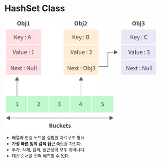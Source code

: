 # HashSet Class

![Untitled](./images/HashSet%20Class/Untitled.png)

- 배열과 연결 노드를 결합한 자료구조 형태
- **가장 빠른 임의 검색 접근 속도**를 가진다.
- 추가, 삭제, 검색, 접근성이 모두 뛰어나다.
- 대신 순서를 전혀 예측할 수 없다.